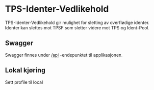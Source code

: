 # TPS-Identer-Vedlikehold
TPS-Identer-Vedlikehold gir mulighet for sletting av overflødige identer. 
Identer kan slettes mot TPSF som sletter videre mot TPS og Ident-Pool.
 
## Swagger
Swagger finnes under [/api](https://tps-identer-vedlikehold.dev.adeo.no/swagger) -endepunktet til applikasjonen.

## Lokal kjøring
Sett profile til local
